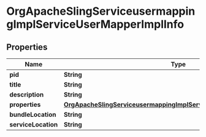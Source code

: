 

# OrgApacheSlingServiceusermappingImplServiceUserMapperImplInfo

## Properties

Name | Type | Description | Notes
------------ | ------------- | ------------- | -------------
**pid** | **String** |  |  [optional]
**title** | **String** |  |  [optional]
**description** | **String** |  |  [optional]
**properties** | [**OrgApacheSlingServiceusermappingImplServiceUserMapperImplProperties**](OrgApacheSlingServiceusermappingImplServiceUserMapperImplProperties.md) |  |  [optional]
**bundleLocation** | **String** |  |  [optional]
**serviceLocation** | **String** |  |  [optional]



